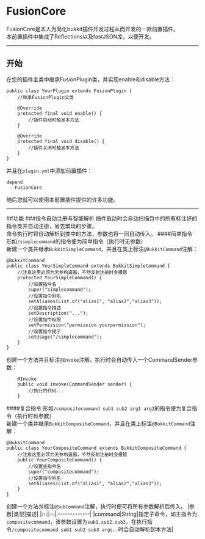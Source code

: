 # FusionCore

FusionCore是本人为简化bukkit插件开发过程从而开发的一款前置插件。  
本前置插件中集成了Reflections以及fastJSON库，以便开发。

***
## 开始
在您的插件主类中继承FusionPlugin类，并实现enable和disable方法：
````
public class YourPlugin extends FusionPlugin {
    //继承FusionPlugin父类
    
    @Override
    protected final void enable() {
        //插件启动时触发本方法
    }
    
    @Override
    protected final void disable() {
        //插件关闭时触发本方法
    }
}
````
并且在`plugin.yml`中添加前置插件：
````
depend
 - FusionCore
````
随后您就可以使用本前置插件提供的许多功能。
***
##功能
###指令自动注册与智能解析
插件启动时会自动扫描包中的所有标注好的指令类并自动注册，省去繁琐的步骤。  
命令执行时将自动解析到类中的方法，参数也将一同自动传入。
####简单指令
形如`/simplecommand`的指令便为简单指令（执行时无参数）  
新建一个类并继承`BukkitSimpleCommand`，并且在类上标注`@BukkitCommand`注解：
````
@BukkitCommand
public class YourSimpleCommand extends BukkitSimpleCommand {
    //注意这里必须为无参构造器，不然反射注册时会报错
    protected YourSimpleCommand() {
        //设置指令名
        super("simplecommand");
        //设置指令别名
        setAliases(List.of("alias1", "alias2","alias3"));
        //设置指令描述
        setDescription("...");
        //设置指令权限
        setPermission("permission.yourpermission");
        //设置指令提示
        setUsage("/simplecommand");
    }
}
````
创建一个方法并且标注`@Invoke`注解，执行时会自动传入一个CommandSender参数：
````
    @Invoke
    public void invoke(CommandSender sender) {
        //执行的代码...
    }
````
####复合指令
形如`/compositecommand sub1 sub2 arg1 arg2`的指令便为复合指令（执行时有参数）  
新建一个类并继承`BukkitCompositeCommand`，并且在类上标注`@BukkitCommand`注解：
````
@BukkitCommand
public class YourCompositeCommand extends BukkitCompositeCommand {
    //注意这里必须为无参构造器，不然反射注册时会报错
    public YourCompositeCommand() {
        //设置主指令名
        super("compositecommand");
        //设置指令别名
        setAliases(List.of("alias1", "alias2","alias3"));
    }
}
````
创建一个方法并标注`@SubCommand`注解，执行时便可将所有参数解析后传入。
|参数|类型|描述|
|:-:|:-:|:-------------|
|command|String|指定子命令，如主指令为`compositecommand`，该参数设置为`sub1.sub2.sub3`，在执行指令`/compositecommand sub1 sub2 sub3 args..`时会自动解析到本方法|
````


````

